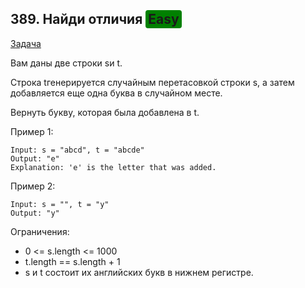 ## 389. Найди отличия <span style="background-color: green; padding: 2px 4px; border-radius: 4px;">Easy</span>

[Задача](https://leetcode.com/problems/find-the-difference/description/)

Вам даны две строки sи t.

Строка tгенерируется случайным перетасовкой строки s, а затем добавляется еще одна буква в случайном месте.

Вернуть букву, которая была добавлена ​​в t.


Пример 1:

```
Input: s = "abcd", t = "abcde"
Output: "e"
Explanation: 'e' is the letter that was added.
```

Пример 2:

```
Input: s = "", t = "y"
Output: "y"
```




Ограничения:

* 0 <= s.length <= 1000
* t.length == s.length + 1
* s и t состоит их английских букв в нижнем регистре.



